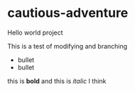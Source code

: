 # cautious-adventure
Hello world project

This is a test of modifying and branching
* bullet
* bullet

this is **bold** and this is *italic*
I think
